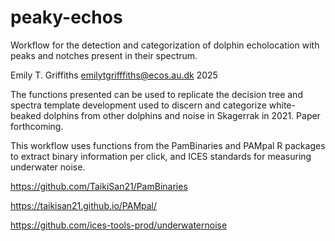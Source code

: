 # peaky-echos
Workflow for the detection and categorization of dolphin echolocation with peaks and notches present in their spectrum.

Emily T. Griffiths
emilytgrifffiths@ecos.au.dk
2025

The functions presented can be used to replicate the decision tree and spectra template development used to discern and categorize white-beaked dolphins from other dolphins and noise in Skagerrak in 2021. Paper forthcoming. 

This workflow uses functions from the PamBinaries and PAMpal R packages to extract binary information per click, and ICES standards for measuring underwater noise.

https://github.com/TaikiSan21/PamBinaries

https://taikisan21.github.io/PAMpal/

https://github.com/ices-tools-prod/underwaternoise
